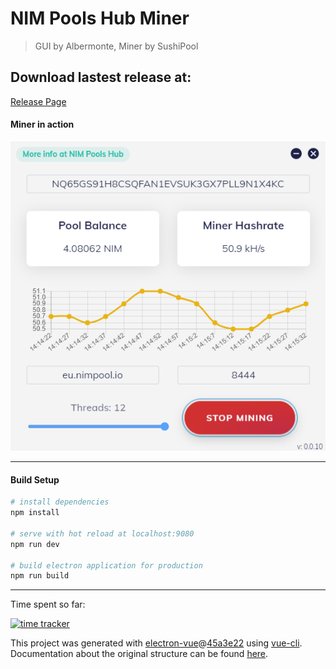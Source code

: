 # NIM Pools Hub Miner

> GUI by Albermonte, Miner by SushiPool

## Download lastest release at:

[Release Page](https://github.com/Albermonte/nim-pools-hub-miner/releases/latest)



#### Miner in action

![Mining](screenshots/mining.png)

---

#### Build Setup

``` bash
# install dependencies
npm install

# serve with hot reload at localhost:9080
npm run dev

# build electron application for production
npm run build


```

---
Time spent so far:  

[![time tracker](https://wakatime.com/badge/github/Albermonte/nim-pools-hub-miner.svg)](https://wakatime.com/badge/github/Albermonte/nim-pools-hub-miner)

This project was generated with [electron-vue](https://github.com/SimulatedGREG/electron-vue)@[45a3e22](https://github.com/SimulatedGREG/electron-vue/tree/45a3e224e7bb8fc71909021ccfdcfec0f461f634) using [vue-cli](https://github.com/vuejs/vue-cli). Documentation about the original structure can be found [here](https://simulatedgreg.gitbooks.io/electron-vue/content/index.html).
